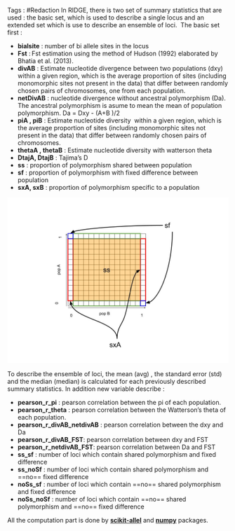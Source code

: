 Tags : #Redaction
In RIDGE, there is two set of summary statistics that are used : the basic set, which is used to describe a single locus and an extended set which is use to describe an ensemble of loci. 
The basic set first : 

-   **bialsite** : number of bi allele sites in the locus    
-  **Fst** : Fst estimation using the method of Hudson (1992) elaborated by Bhatia et al. (2013).
-   **divAB** : Estimate nucleotide divergence between two populations (dxy) within a given region, which is the average proportion of sites (including monomorphic sites not present in the data) that differ between randomly chosen pairs of chromosomes, one from each population.
-   **netDivAB** : nucleotide divergence without ancestral polymorphism (Da). The ancestral polymorphism is asume to mean the mean of population polymorphism. Da = Dxy - (A+B )/2
-   **piA , piB** : Estimate nucleotide diversity  within a given region, which is the average proportion of sites (including monomorphic sites not present in the data) that differ between randomly chosen pairs of chromosomes.
-   **thetaA , thetaB** : Estimate nucleotide diversity with watterson theta
-   **DtajA, DtajB** : Tajima’s D
-   **ss** : proportion of polymorphism shared between population
-   **sf** : proportion of polymorphism with fixed difference between population
-   **sxA, sxB** : proportion of polymorphism specific to a population

![**Fig 1** :*Joint sfs spectrum representation with explanation on where to find ss(central orange zone), sf (blue zone), sxA(red zones) and sxB (green zones). To calculate them, it is the sum of the number of SNP inside the zone and divide by the total number of SNP.*](RIDGE/fig/joint_sfs_explanation.jpg)

To describe the ensemble of loci, the mean (avg) , the standard error (std)  and the 
median (median) is calculated for each previously described summary statistics. In addition new variable describe :
- **pearson_r_pi** : pearson correlation between the pi of each population.
- **pearson_r_theta** : pearson correlation between the Watterson’s theta  of each population.
- **pearson_r_divAB_netdivAB** : pearson correlation between the dxy and Da
- **pearson_r_divAB_FST**:  pearson correlation between dxy and FST
- **pearson_r_netdivAB_FST**:  pearson correlation between Da and FST
- **ss_sf** : number of loci which contain shared polymorphism and fixed difference
- **ss_noSf** : number of loci which contain shared polymorphism and ==no== fixed difference
- **noSs_sf** : number of loci which contain ==no== shared polymorphism and fixed difference
- **noSs_noSf** : number of loci which contain ==no== shared polymorphism and ==no== fixed difference

All the computation part is done by  [**scikit-allel**]([https://github.com/cggh/scikit-allel](https://github.com/cggh/scikit-allel)) and [**numpy**](https://github.com/numpy/numpy) packages. 